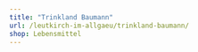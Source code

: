 ```yaml
---
title: "Trinkland Baumann"
url: /leutkirch-im-allgaeu/trinkland-baumann/
shop: Lebensmittel
---
```

